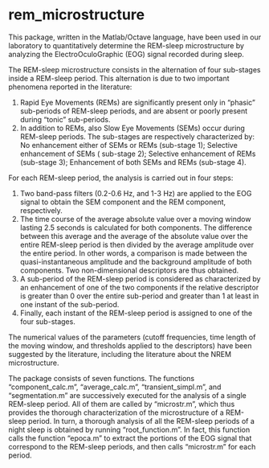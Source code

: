 # rem_microstructure
This package, written in the Matlab/Octave language, have been used in our laboratory to quantitatively determine the REM-sleep microstructure by analyzing the ElectroOculoGraphic (EOG) signal recorded during sleep.


The REM-sleep microstructure consists in the alternation of four sub-stages inside a REM-sleep period. This alternation is due to two important phenomena reported in the literature:
1) Rapid Eye Movements (REMs) are significantly present only in “phasic” sub-periods of REM-sleep periods, and are absent or poorly present during “tonic” sub-periods.
2) In addition to REMs, also Slow Eye Movements (SEMs) occur during REM-sleep periods.
The sub-stages are respectively characterized by:
No enhancement either of SEMs or REMs (sub-stage 1);
Selective enhancement of SEMs ( sub-stage 2);
Selective enhancement of REMs (sub-stage 3);
Enhancement of both SEMs and REMs (sub-stage 4).

For each REM-sleep period, the analysis is carried out in four steps:
1)	Two band-pass filters (0.2-0.6 Hz, and 1-3 Hz) are applied to the EOG signal to obtain the SEM component and the REM component, respectively.
2)	The time course of the average absolute value over a moving window lasting 2.5 seconds is calculated for both components. The difference between this average and the average of the absolute value over the entire REM-sleep period is then divided by the average amplitude over the entire period. In other words, a comparison is made between the quasi-instantaneous amplitude and the background amplitude of both components. Two non-dimensional descriptors are thus obtained.
3)	A sub-period of the REM-sleep period is considered as characterized by an enhancement of one of the two components if the relative descriptor is greater than 0 over the entire sub-period and greater than 1 at least in one instant of the sub-period.
4)	Finally, each instant of the REM-sleep period is assigned to one of the four sub-stages.

The numerical values of the parameters (cutoff frequencies, time length of the moving window, and thresholds applied to the descriptors) have been suggested by the literature, including the literature about the NREM microstructure.

The package consists of seven functions.
The functions “component_calc.m”, “average_calc.m”, “transient_simpl.m”, and “segmentation.m” are successively executed for the analysis of a single REM-sleep period. All of them are called by “microstr.m”, which thus provides the thorough characterization of the microstructure of a REM-sleep period.
In turn, a thorough analysis of all the REM-sleep periods of a night sleep is obtained by running “root_function.m”. In fact, this function calls the function “epoca.m” to extract the portions of the EOG signal that correspond to the REM-sleep periods, and then calls “microstr.m” for each period.

